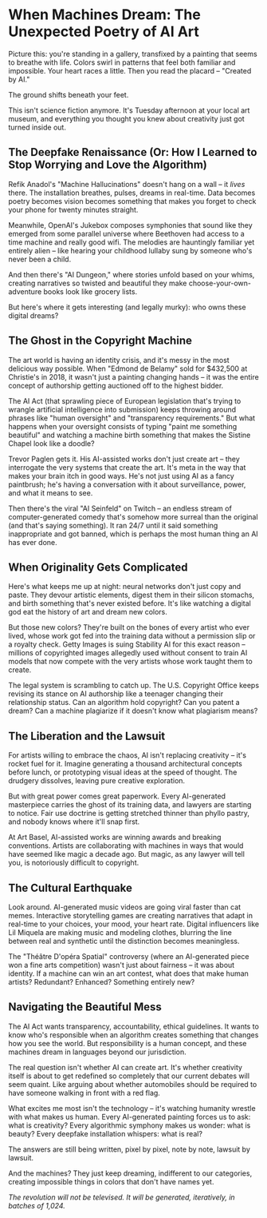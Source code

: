 # When Machines Dream: The Unexpected Poetry of AI Art

Picture this: you're standing in a gallery, transfixed by a painting that seems to breathe with life. Colors swirl in patterns that feel both familiar and impossible. Your heart races a little. Then you read the placard – "Created by AI." 

The ground shifts beneath your feet.

This isn't science fiction anymore. It's Tuesday afternoon at your local art museum, and everything you thought you knew about creativity just got turned inside out.

## The Deepfake Renaissance (Or: How I Learned to Stop Worrying and Love the Algorithm)

Refik Anadol's "Machine Hallucinations" doesn't hang on a wall – it *lives* there. The installation breathes, pulses, dreams in real-time. Data becomes poetry becomes vision becomes something that makes you forget to check your phone for twenty minutes straight.

Meanwhile, OpenAI's Jukebox composes symphonies that sound like they emerged from some parallel universe where Beethoven had access to a time machine and really good wifi. The melodies are hauntingly familiar yet entirely alien – like hearing your childhood lullaby sung by someone who's never been a child.

And then there's "AI Dungeon," where stories unfold based on your whims, creating narratives so twisted and beautiful they make choose-your-own-adventure books look like grocery lists.

But here's where it gets interesting (and legally murky): who owns these digital dreams?

## The Ghost in the Copyright Machine

The art world is having an identity crisis, and it's messy in the most delicious way possible. When "Edmond de Belamy" sold for $432,500 at Christie's in 2018, it wasn't just a painting changing hands – it was the entire concept of authorship getting auctioned off to the highest bidder.

The AI Act (that sprawling piece of European legislation that's trying to wrangle artificial intelligence into submission) keeps throwing around phrases like "human oversight" and "transparency requirements." But what happens when your oversight consists of typing "paint me something beautiful" and watching a machine birth something that makes the Sistine Chapel look like a doodle?

Trevor Paglen gets it. His AI-assisted works don't just create art – they interrogate the very systems that create the art. It's meta in the way that makes your brain itch in good ways. He's not just using AI as a fancy paintbrush; he's having a conversation with it about surveillance, power, and what it means to see.

Then there's the viral "AI Seinfeld" on Twitch – an endless stream of computer-generated comedy that's somehow more surreal than the original (and that's saying something). It ran 24/7 until it said something inappropriate and got banned, which is perhaps the most human thing an AI has ever done.

## When Originality Gets Complicated

Here's what keeps me up at night: neural networks don't just copy and paste. They devour artistic elements, digest them in their silicon stomachs, and birth something that's never existed before. It's like watching a digital god eat the history of art and dream new colors.

But those new colors? They're built on the bones of every artist who ever lived, whose work got fed into the training data without a permission slip or a royalty check. Getty Images is suing Stability AI for this exact reason – millions of copyrighted images allegedly used without consent to train AI models that now compete with the very artists whose work taught them to create.

The legal system is scrambling to catch up. The U.S. Copyright Office keeps revising its stance on AI authorship like a teenager changing their relationship status. Can an algorithm hold copyright? Can you patent a dream? Can a machine plagiarize if it doesn't know what plagiarism means?

## The Liberation and the Lawsuit

For artists willing to embrace the chaos, AI isn't replacing creativity – it's rocket fuel for it. Imagine generating a thousand architectural concepts before lunch, or prototyping visual ideas at the speed of thought. The drudgery dissolves, leaving pure creative exploration.

But with great power comes great paperwork. Every AI-generated masterpiece carries the ghost of its training data, and lawyers are starting to notice. Fair use doctrine is getting stretched thinner than phyllo pastry, and nobody knows where it'll snap first.

At Art Basel, AI-assisted works are winning awards and breaking conventions. Artists are collaborating with machines in ways that would have seemed like magic a decade ago. But magic, as any lawyer will tell you, is notoriously difficult to copyright.

## The Cultural Earthquake

Look around. AI-generated music videos are going viral faster than cat memes. Interactive storytelling games are creating narratives that adapt in real-time to your choices, your mood, your heart rate. Digital influencers like Lil Miquela are making music and modeling clothes, blurring the line between real and synthetic until the distinction becomes meaningless.

The "Théâtre D'opéra Spatial" controversy (where an AI-generated piece won a fine arts competition) wasn't just about fairness – it was about identity. If a machine can win an art contest, what does that make human artists? Redundant? Enhanced? Something entirely new?

## Navigating the Beautiful Mess

The AI Act wants transparency, accountability, ethical guidelines. It wants to know who's responsible when an algorithm creates something that changes how you see the world. But responsibility is a human concept, and these machines dream in languages beyond our jurisdiction.

The real question isn't whether AI can create art. It's whether creativity itself is about to get redefined so completely that our current debates will seem quaint. Like arguing about whether automobiles should be required to have someone walking in front with a red flag.

What excites me most isn't the technology – it's watching humanity wrestle with what makes us human. Every AI-generated painting forces us to ask: what is creativity? Every algorithmic symphony makes us wonder: what is beauty? Every deepfake installation whispers: what is real?

The answers are still being written, pixel by pixel, note by note, lawsuit by lawsuit.

And the machines? They just keep dreaming, indifferent to our categories, creating impossible things in colors that don't have names yet.

*The revolution will not be televised. It will be generated, iteratively, in batches of 1,024.*